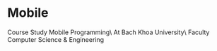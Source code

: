 # Mobile
Course Study Mobile Programming\\
At Bach Khoa University\\
Faculty Computer Science & Engineering
